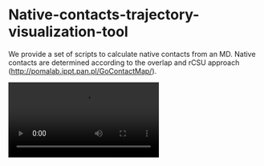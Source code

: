 # Native-contacts-trajectory-visualization-tool
We provide a set of scripts to calculate native contacts from an MD. Native contacts are determined according to the overlap and rCSU approach (http://pomalab.ippt.pan.pl/GoContactMap/).

![Ver el video](https://github.com/Multiscale-Modelling-of-Complex-Systems/Native-contacts-determination-from-MD/raw/main/native_contacts.mp4)


